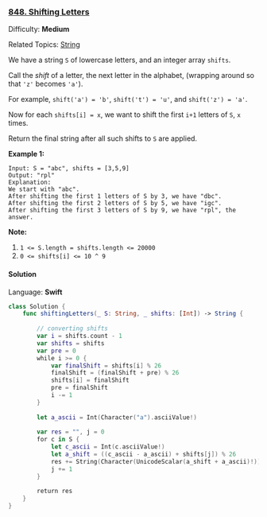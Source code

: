 ### [848\. Shifting Letters](https://leetcode.com/problems/shifting-letters/)

Difficulty: **Medium**  

Related Topics: [String](https://leetcode.com/tag/string/)


We have a string `S` of lowercase letters, and an integer array `shifts`.

Call the _shift_ of a letter, the next letter in the alphabet, (wrapping around so that `'z'` becomes `'a'`). 

For example, `shift('a') = 'b'`, `shift('t') = 'u'`, and `shift('z') = 'a'`.

Now for each `shifts[i] = x`, we want to shift the first `i+1` letters of `S`, `x` times.

Return the final string after all such shifts to `S` are applied.

**Example 1:**

```
Input: S = "abc", shifts = [3,5,9]
Output: "rpl"
Explanation: 
We start with "abc".
After shifting the first 1 letters of S by 3, we have "dbc".
After shifting the first 2 letters of S by 5, we have "igc".
After shifting the first 3 letters of S by 9, we have "rpl", the answer.
```

**Note:**

1.  `1 <= S.length = shifts.length <= 20000`
2.  `0 <= shifts[i] <= 10 ^ 9`


#### Solution

Language: **Swift**

```swift
class Solution {
    func shiftingLetters(_ S: String, _ shifts: [Int]) -> String {
        
        // converting shifts
        var i = shifts.count - 1
        var shifts = shifts
        var pre = 0
        while i >= 0 {
            var finalShift = shifts[i] % 26
            finalShift = (finalShift + pre) % 26
            shifts[i] = finalShift
            pre = finalShift
            i -= 1
        }
        
        let a_ascii = Int(Character("a").asciiValue!)
        
        var res = "", j = 0
        for c in S {
            let c_ascii = Int(c.asciiValue!)
            let a_shift = ((c_ascii - a_ascii) + shifts[j]) % 26
            res += String(Character(UnicodeScalar(a_shift + a_ascii)!))
            j += 1
        }
​
        return res
    }
}
```
